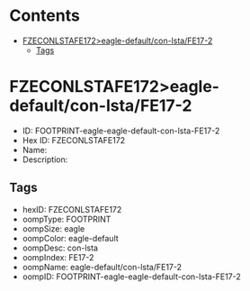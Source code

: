 



Contents
========

* [FZECONLSTAFE172>eagle-default/con-lsta/FE17-2](#fzeconlstafe172eagle-defaultcon-lstafe17-2)
	* [Tags](#tags)

# FZECONLSTAFE172>eagle-default/con-lsta/FE17-2

- ID: FOOTPRINT-eagle-eagle-default-con-lsta-FE17-2
- Hex ID: FZECONLSTAFE172
- Name: 
- Description: 

## Tags

- hexID: FZECONLSTAFE172
- oompType: FOOTPRINT
- oompSize: eagle
- oompColor: eagle-default
- oompDesc: con-lsta
- oompIndex: FE17-2
- oompName: eagle-default/con-lsta/FE17-2
- oompID: FOOTPRINT-eagle-eagle-default-con-lsta-FE17-2

